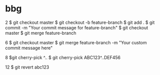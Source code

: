# bbg
2
$ git checkout master
$ git checkout -b feature-branch
$ git add . 
$ git commit -m "Your commit message for feature-branch"
$ git checkout master
$ git merge feature-branch

6
$ git checkout master 
$ git merge feature-branch -m "Your custom commit message here"

8
$git cherry-pick <start-commit>^..<end-commit> 
$ git cherry-pick ABC123^..DEF456

12
$ git revert abc123




